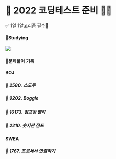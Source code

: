 # 💯 2022 코딩테스트 준비 📝💯

✅ 1일 1알고리즘 필수💖

#### 📝Studying

<img src="https://img.shields.io/badge/C++-Solutions-blue.svg?style=flat&logo=c%2B%2B"/>



#### 🧾문제풀이 기록

#### BOJ

##### 🌱 2580. 스도쿠
##### 🌱 9202. Boggle
##### 🌱 16173. 점프왕 쩰리
##### 🌱 2210. 숫자판 점프


#### SWEA
##### 🌱 1767. 프로세서 연결하기
